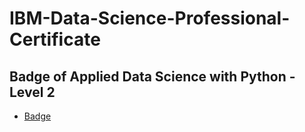 # IBM-Data-Science-Professional-Certificate
## Badge of Applied Data Science with Python - Level 2
* [Badge](https://www.credly.com/badges/829277a7-ddb8-418b-ae31-e46093ffe192)
